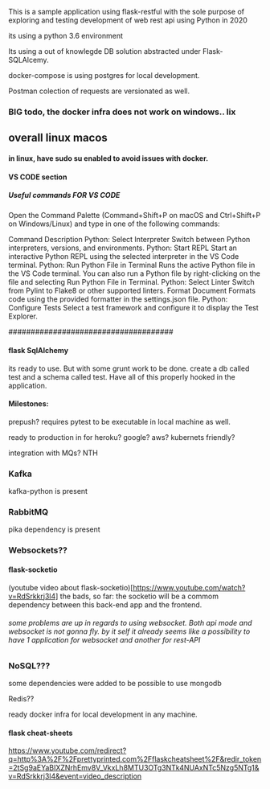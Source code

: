 This is a sample application using flask-restful with the sole purpose of exploring and testing development of web rest api using Python in 2020

its using a python 3.6 environment

Its using a out of knowlegde DB solution abstracted under Flask-SQLAlcemy.

docker-compose is using postgres for local development.

Postman colection of requests are versionated as well.

### BIG todo, the docker infra does not work on windows.. lix

## overall linux macos

#### in linux, have sudo su enabled to avoid issues with docker.

#### VS CODE section

##### Useful commands FOR VS CODE

Open the Command Palette (Command+Shift+P on macOS and Ctrl+Shift+P on Windows/Linux) and type in one of the following commands:

Command Description
Python: Select Interpreter Switch between Python interpreters, versions, and environments.
Python: Start REPL Start an interactive Python REPL using the selected interpreter in the VS Code terminal.
Python: Run Python File in Terminal Runs the active Python file in the VS Code terminal. You can also run a Python file by right-clicking on the file and selecting Run Python File in Terminal.
Python: Select Linter Switch from Pylint to Flake8 or other supported linters.
Format Document Formats code using the provided formatter in the settings.json file.
Python: Configure Tests Select a test framework and configure it to display the Test Explorer.

#####################################

#### flask SqlAlchemy

its ready to use. But with some grunt work to be done. create a db called test and a schema called test. Have all of this properly hooked in the application.

#### Milestones:

prepush? requires pytest to be executable in local machine as well.

ready to production in for heroku? google? aws? kubernets friendly?

integration with MQs? NTH

### Kafka

kafka-python is present

### RabbitMQ

pika dependency is present

### Websockets??

#### flask-socketio

(youtube video about flask-socketio)[https://www.youtube.com/watch?v=RdSrkkrj3l4]
the bads, so far: the socketio will be a commom dependency between this back-end app and the frontend.

###### some problems are up in regards to using websocket. Both api mode and websocket is not gonna fly. by it self it already seems like a possibility to have 1 application for websocket and another for rest-API

### NoSQL???

some dependencies were added to be possible to use mongodb

Redis??

ready docker infra for local development in any machine.

#### flask cheat-sheets

https://www.youtube.com/redirect?q=http%3A%2F%2Fprettyprinted.com%2Fflaskcheatsheet%2F&redir_token=2tSg9aEYaBIXZNrhEmv8V_VkxLh8MTU3OTg3NTk4NUAxNTc5Nzg5NTg1&v=RdSrkkrj3l4&event=video_description
